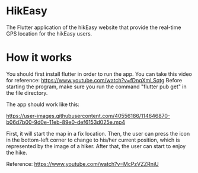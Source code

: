 # HikEasy 

The Flutter application of the hikEasy website that provide the real-time GPS location for the hikEasy users.

# How it works
You should first install flutter in order to run the app.
You can take this video for reference: https://www.youtube.com/watch?v=fDnqXmLSqtg
Before starting the program, make sure you run the command "flutter pub get" in the file directory.

The app should work like this:

https://user-images.githubusercontent.com/40556186/114646870-b06d7b00-9d0e-11eb-89e0-def6153d025e.mp4

First, it will start the map in a fix location.
Then, the user can press the icon in the bottom-left corner to change to his/her current position, which is represented by the image of a hiker.
After that, the user can start to enjoy the hike.

Reference: https://www.youtube.com/watch?v=McPzVZZRniU
